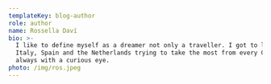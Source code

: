 ```yaml
---
templateKey: blog-author
role: author
name: Rossella Daví
bio: >-
  I like to define myself as a dreamer not only a traveller. I got to live in
  Italy, Spain and the Netherlands trying to take the most from every Country
  always with a curious eye.
photo: /img/ros.jpeg
---
```

